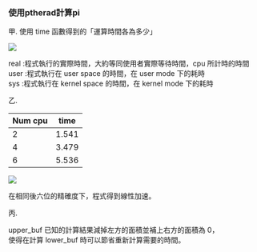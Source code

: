 ### 使用ptherad計算pi

甲.  使用 time 函數得到的「運算時間各為多少」 

![](Pic/Aspose.Words.b843176b-538f-43ed-84ef-766c565c2881.001.png)

real :程式執行的實際時間，大約等同使用者實際等待時間，cpu 所計時的時間<br/>
user :程式執行在 user space 的時間，在 user mode 下的耗時 <br/>
sys :程式執行在 kernel space 的時間，在 kernel mode 下的耗時 <br/>

乙.   

|Num cpu |time |
| - | - |
|2 |1\.541 |
|4 |3\.479 |
|6 |5\.536 |

![](Pic/002.png=200*300)


在相同後六位的精確度下，程式得到線性加速。 

丙.

upper\_buf 已知的計算結果減掉左方的面積並補上右方的面積為 0，<br/>使得在計算 lower\_buf 時可以節省重新計算需要的時間。
